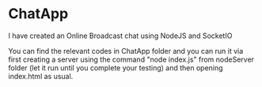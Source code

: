 # ChatApp
I have created an Online Broadcast chat using NodeJS and SocketIO

You can find the relevant codes in ChatApp folder and you can run it via first creating a server using the command "node index.js" from nodeServer folder (let it run until you complete your testing) and then opening index.html as usual.
